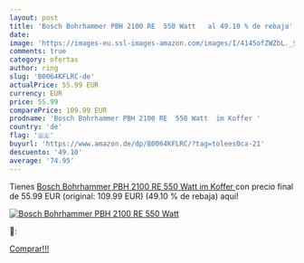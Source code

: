 ```yaml
---
layout: post
title: 'Bosch Bohrhammer PBH 2100 RE  550 Watt   al 49.10 % de rebaja'
date: 
image: 'https://images-eu.ssl-images-amazon.com/images/I/4145ofZWZbL._SL200_.jpg'
comments: true
category: ofertas
author: ring
slug: 'B0064KFLRC-de'
actualPrice: 55.99 EUR
currency: EUR
price: 55.99
comparePrice: 109.99 EUR
prodname: 'Bosch Bohrhammer PBH 2100 RE  550 Watt  im Koffer '
country: 'de'
flag: '🇩🇪'
buyurl: 'https://www.amazon.de/dp/B0064KFLRC/?tag=tolees0ca-21'
descuento: '49.10'
average: '74.95'
---
```


Tienes [Bosch Bohrhammer PBH 2100 RE  550 Watt  im Koffer ](https://www.amazon.de/dp/B0064KFLRC/?tag=tolees0ca-21) con precio final de  55.99 EUR (original: 109.99 EUR) (49.10 %  de rebaja) aqui!

[![Bosch Bohrhammer PBH 2100 RE  550 Watt  ](https://images-eu.ssl-images-amazon.com/images/I/4145ofZWZbL._SL200_.jpg)](https://www.amazon.de/dp/B0064KFLRC/?tag=tolees0ca-21)

🔎:


[Comprar!!!](https://www.amazon.de/dp/B0064KFLRC/?tag=tolees0ca-21)
